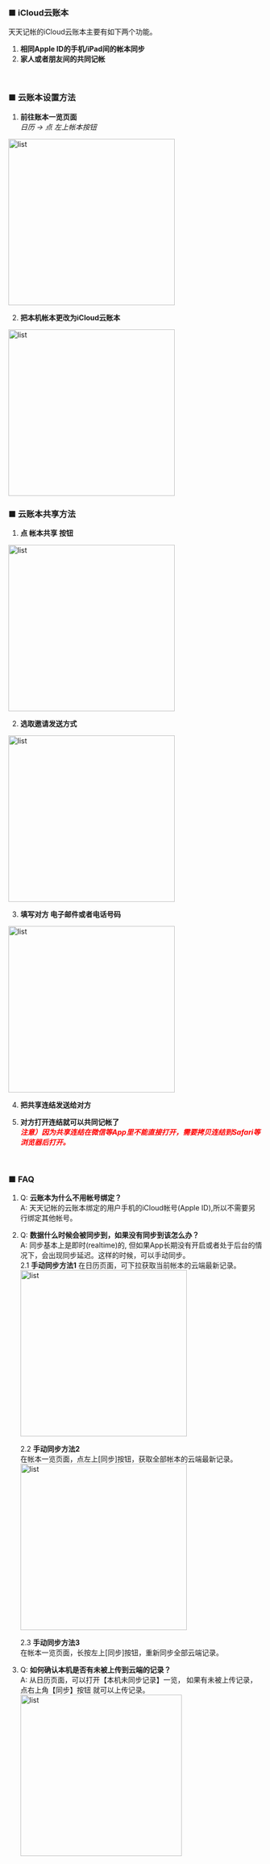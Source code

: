 ### ■ iCloud云账本
天天记帐的iCloud云账本主要有如下两个功能。  
1. **相同Apple ID的手机/iPad间的帐本同步**
2. **家人或者朋友间的共同记帐**

<br>

### ■ 云账本设置方法
1. **前往账本一览页面**  
*日历  → 点 左上帐本按钮*  
<img src="https://kakeibo-helper.oss-cn-hongkong.aliyuncs.com/cloudbook/tw-cloudbook1.PNG" alt="list" width="330"/>


2. **把本机帐本更改为iCloud云账本**  
<img src="https://kakeibo-helper.oss-cn-hongkong.aliyuncs.com/cloudbook/tw-cloudbook2.PNG" alt="list" width="330"/>

<br>

### ■ 云账本共享方法
1. **点 帐本共享 按钮**  
<img src="https://kakeibo-helper.oss-cn-hongkong.aliyuncs.com/cloudbook/tw-cloudbook3.PNG" alt="list" width="330"/>


2. **选取邀请发送方式**  
<img src="https://kakeibo-helper.oss-cn-hongkong.aliyuncs.com/cloudbook/tw-cloudbook4.PNG" alt="list" width="330"/>


3. **填写对方 电子邮件或者电话号码**  
<img src="https://kakeibo-helper.oss-cn-hongkong.aliyuncs.com/cloudbook/tw-cloudbook5.PNG" alt="list" width="330"/>


4. **把共享连结发送给对方**

5. **对方打开连结就可以共同记帐了**  
*<span style="color: red; font-weight: bold; ">注意）因为共享连结在微信等App里不能直接打开，需要拷贝连结到Safari等浏览器后打开。</span>*

<br>

### ■ FAQ

1. Q: **云账本为什么不用帐号绑定？**  
A: 天天记帐的云账本绑定的用户手机的iCloud帐号(Apple ID),所以不需要另行绑定其他帐号。

2. Q: **数据什么时候会被同步到，如果没有同步到该怎么办？**  
A: 同步基本上是即时(realtime)的, 但如果App长期没有开启或者处于后台的情况下，会出现同步延迟。这样的时候，可以手动同步。  
    2.1 **手动同步方法1**
    在日历页面，可下拉获取当前帐本的云端最新记录。  
    <img src="https://kakeibo-helper.oss-cn-hongkong.aliyuncs.com/cloudbook/tw-cloudbook6.PNG" alt="list" width="330"/>

    2.2 **手动同步方法2**  
    在帐本一览页面，点左上[同步]按钮，获取全部帐本的云端最新记录。  
    <img src="https://kakeibo-helper.oss-cn-hongkong.aliyuncs.com/cloudbook/tw-cloudbook7.PNG" alt="list" width="330"/>

    2.3 **手动同步方法3**  
    在帐本一览页面，长按左上[同步]按钮，重新同步全部云端记录。  

3. Q: **如何确认本机是否有未被上传到云端的记录？**  
    A: 从日历页面，可以打开【本机未同步记录】一览，
    如果有未被上传记录，点右上角【同步】按钮 就可以上传记录。  
    <img src="https://kakeibo-helper.oss-cn-hongkong.aliyuncs.com/cloudbook/tw-cloudbook9.PNG" alt="list" width="320"/>